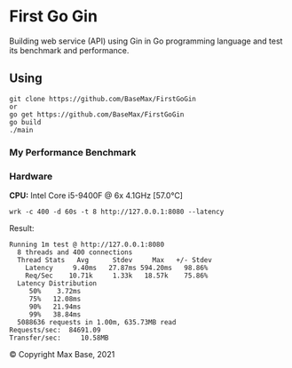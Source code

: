 # First Go Gin

Building web service (API) using Gin in Go programming language and test its benchmark and performance. 

## Using

```
git clone https://github.com/BaseMax/FirstGoGin
or
go get https://github.com/BaseMax/FirstGoGin
go build
./main
```

### My Performance Benchmark

### Hardware

**CPU:** Intel Core i5-9400F @ 6x 4.1GHz [57.0°C]


```
wrk -c 400 -d 60s -t 8 http://127.0.0.1:8080 --latency
```

Result:

```
Running 1m test @ http://127.0.0.1:8080
  8 threads and 400 connections
  Thread Stats   Avg      Stdev     Max   +/- Stdev
    Latency     9.40ms   27.87ms 594.20ms   98.86%
    Req/Sec    10.71k     1.33k   18.57k    75.86%
  Latency Distribution
     50%    3.72ms
     75%   12.08ms
     90%   21.94ms
     99%   38.84ms
  5088636 requests in 1.00m, 635.73MB read
Requests/sec:  84691.09
Transfer/sec:     10.58MB
```

© Copyright Max Base, 2021
